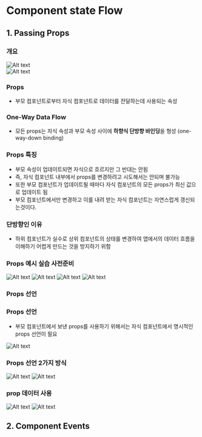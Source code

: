 # Component state Flow

## 1. Passing Props

### **개요**
![Alt text](image.png)  
![Alt text](image-1.png)

### Props
- 부모 컴포넌트로부터 자식 컴포넌트로 데이터를 전달하는데 사용되는 속성

### One-Way Data Flow
- 모든 props는 자식 속성과 부모 속성 사이에 **하향식 단방향 바인딩**을 형성 (one-way-down binding)

### Props 특징
- 부모 속성이 업데이트되면 자식으로 흐르지만 그 반대는 안됨
- 즉, 자식 컴포넌트 내부에서 props를 변경하려고 시도해서는 안되며 불가능
- 또한 부모 컴포넌트가 업데이트될 때마다 자식 컴포넌트의 모든 props가 최신 값으로 업데이트 됨
- 부모 컴포넌트에서만 변경하고 이를 내려 받는 자식 컴포넌트는 자연스럽게 갱신되는것이다.

### 단방향인 이유
- 하위 컴포넌트가 실수로 상위 컴포넌트의 상태를 변경하여 앱에서의 데이터 흐름을 이해하기 어렵게 만드는 것을 방지하기 위함

### Props 예시 실습 사전준비
![Alt text](image-2.png)
![Alt text](image-3.png)
![Alt text](image-4.png)
![Alt text](image-5.png)

### **Props 선언**

### Props 선언
- 부모 컴포넌트에서 보낸 props를 사용하기 위해서는 자식 컴포넌트에서 명시적인 props 선언이 필요

![Alt text](image-6.png)

### **Props 선언 2가지 방식**
![Alt text](image-7.png)
![Alt text](image-8.png)

### **prop 데이터 사용**
![Alt text](image-9.png)
![Alt text](image-10.png)




## 2. Component Events